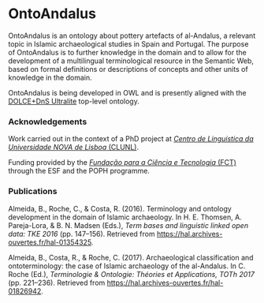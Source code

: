 # OntoAndalus
OntoAndalus is an ontology about pottery artefacts of al-Andalus, a relevant topic in Islamic archaeological studies in Spain and Portugal. The purpose of OntoAndalus is to further knowledge in the domain and to allow for the development of a multilingual terminological resource in the Semantic Web, based on formal definitions or descriptions of concepts and other units of knowledge in the domain.

OntoAndalus is being developed in OWL and is presently aligned with the [DOLCE+DnS Ultralite](http://ontologydesignpatterns.org/wiki/Ontology:DOLCE+DnS_Ultralite) top-level ontology.

### Acknowledgements
Work carried out in the context of a PhD project at [_Centro de Linguística da Universidade NOVA de Lisboa_ (CLUNL)](http://clunl.fcsh.unl.pt).

Funding provided by the [_Fundação para a Ciência e Tecnologia_ (FCT)](https://www.fct.pt/) through the ESF and the POPH programme.

### Publications
Almeida, B., Roche, C., & Costa, R. (2016). Terminology and ontology development in the domain of Islamic archaeology. In H. E. Thomsen, A. Pareja-Lora, & B. N. Madsen (Eds.), _Term bases and linguistic linked open data: TKE 2016_ (pp. 147–156). Retrieved from  https://hal.archives-ouvertes.fr/hal-01354325.

Almeida, B., Costa, R., & Roche, C. (2017). Archaeological classification and ontoterminology: the case of Islamic archaeology of the al-Andalus. In C. Roche (Ed.), _Terminologie & Ontologie: Théories et Applications, TOTh 2017_ (pp. 221–236). Retrieved from https://hal.archives-ouvertes.fr/hal-01826942.
